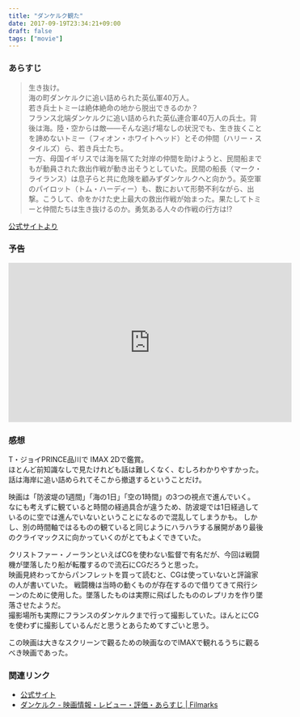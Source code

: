```yaml
---
title: "ダンケルク観た"
date: 2017-09-19T23:34:21+09:00
draft: false
tags: ["movie"]
---
```


<!--more-->

### あらすじ
>生き抜け。  
海の町ダンケルクに追い詰められた英仏軍40万人。  
若き兵士トミーは絶体絶命の地から脱出できるのか？  
フランス北端ダンケルクに追い詰められた英仏連合軍40万人の兵士。背後は海。陸・空からは敵――そんな逃げ場なしの状況でも、生き抜くことを諦めないトミー（フィオン・ホワイトヘッド）とその仲間（ハリー・スタイルズ）ら、若き兵士たち。  
一方、母国イギリスでは海を隔てた対岸の仲間を助けようと、民間船までもが動員された救出作戦が動き出そうとしていた。民間の船長（マーク・ライランス）は息子らと共に危険を顧みずダンケルクへと向かう。英空軍のパイロット（トム・ハーディー）も、数において形勢不利ながら、出撃。こうして、命をかけた史上最大の救出作戦が始まった。果たしてトミーと仲間たちは生き抜けるのか。勇気ある人々の作戦の行方は!?

[公式サイトより](http://wwws.warnerbros.co.jp/dunkirk/)

### 予告
<iframe width="560" height="315" src="https://www.youtube.com/embed/SIWGVzRbxsw?rel=0" frameborder="0" allowfullscreen></iframe>

### 感想

T・ジョイPRINCE品川で IMAX 2Dで鑑賞。  
ほとんど前知識なしで見たけれども話は難しくなく、むしろわかりやすかった。話は海岸に追い詰められてそこから撤退するということだけ。  

映画は「防波堤の1週間」「海の1日」「空の1時間」の3つの視点で進んでいく。
なにも考えずに観ていると時間の経過具合が違うため、防波堤では1日経過しているのに空では進んでいないということになるので混乱してしまうかも。
しかし、別の時間軸ではるものの観ていると同じようにハラハラする展開があり最後のクライマックスに向かっていくのがとてもよくできていた。

クリストファー・ノーランといえばCGを使わない監督で有名だが、今回は戦闘機が墜落したり船が転覆するので流石にCGだろうと思った。  
映画見終わってからパンフレットを買って読むと、CGは使っていないと評論家の人が書いていた。
戦闘機は当時の動くものが存在するので借りてきて飛行シーンのために使用した。墜落したものは実際に飛ばしたもののレプリカを作り墜落させたようだ。  
撮影場所も実際にフランスのダンケルクまで行って撮影していた。ほんとにCGを使わずに撮影しているんだと思うとあらためてすごいと思う。

この映画は大きなスクリーンで觀るための映画なのでIMAXで観れるうちに觀るべき映画であった。

### 関連リンク
- [公式サイト](http://wwws.warnerbros.co.jp/dunkirk/)
- [ダンケルク - 映画情報・レビュー・評価・あらすじ | Filmarks](https://filmarks.com/movies/66158)
